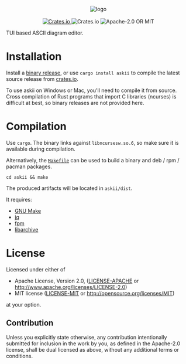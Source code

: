 <p align="center">
  <!-- project logo --!>
  <img src="askii.png" alt="logo"><br><br>
  <!-- crates.io version !-->
  <a href="https://crates.io/crates/askii">
    <img alt="Crates.io" src="https://img.shields.io/crates/v/askii?style=flat-square">
  </a>
  <!-- crates.io downloads --!>
  <img alt="Crates.io" src="https://img.shields.io/crates/d/askii?style=flat-square">
  <!-- github release downloads --!>
  <!-- <img alt="GitHub All Releases" src="https://img.shields.io/github/downloads/nytopop/askii/total?style=flat-square"> --!>
  <!-- crates.io license --!>
  <img alt="Apache-2.0 OR MIT" src="https://img.shields.io/crates/l/askii?style=flat-square">
</p>

TUI based ASCII diagram editor.

# Installation
Install a [binary release](https://github.com/nytopop/askii/releases), or use `cargo install askii` to compile the latest source release from [crates.io](https://crates.io/crates/askii).

To use askii on Windows or Mac, you'll need to compile it from source. Cross compilation of Rust programs that import C libraries (ncurses) is difficult at best, so binary releases are not provided here.

# Compilation
Use `cargo`. The binary links against `libncursesw.so.6`, so make sure it is available during compilation.

Alternatively, the [`Makefile`](Makefile) can be used to build a binary and deb / rpm / pacman packages.

```
cd askii && make
```

The produced artifacts will be located in `askii/dist`.

It requires:

- [GNU Make](https://www.gnu.org/software/make/)
- [jq](https://stedolan.github.io/jq/)
- [fpm](https://github.com/jordansissel/fpm)
- [libarchive](https://www.libarchive.org/)

# License
Licensed under either of

 * Apache License, Version 2.0, ([LICENSE-APACHE](LICENSE-APACHE) or http://www.apache.org/licenses/LICENSE-2.0)
 * MIT license ([LICENSE-MIT](LICENSE-MIT) or http://opensource.org/licenses/MIT)

at your option.

## Contribution
Unless you explicitly state otherwise, any contribution intentionally submitted for inclusion in the work by you, as defined in the Apache-2.0 license, shall be dual licensed as above, without any additional terms or conditions.
